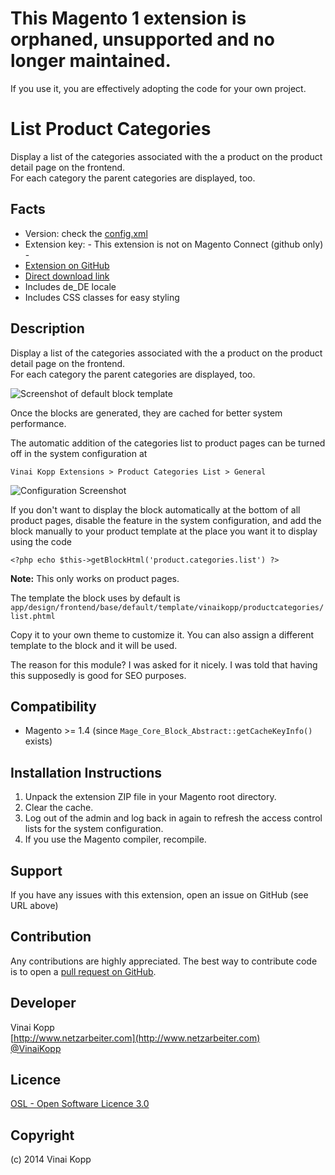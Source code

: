 # This Magento 1 extension is orphaned, unsupported and no longer maintained.

If you use it, you are effectively adopting the code for your own project.

List Product Categories
=======================
Display a list of the categories associated with the a product on the product detail page on the frontend.  
For each category the parent categories are displayed, too.

Facts
-----
- Version: check the [config.xml](https://github.com/Vinai/VinaiKopp_ProductCategories/blob/master/app/code/community/VinaiKopp/ProductCategories/etc/config.xml)
- Extension key: - This extension is not on Magento Connect (github only) -
- [Extension on GitHub](https://github.com/Vinai/VinaiKopp_ProductCategories)
- [Direct download link](https://github.com/Vinai/VinaiKopp_ProductCategories/zipball/master)
- Includes de_DE locale
- Includes CSS classes for easy styling

Description
-----------
Display a list of the categories associated with the a product on the product detail page on the frontend.  
For each category the parent categories are displayed, too.  

![Screenshot of default block template](https://raw.github.com/Vinai/VinaiKopp_ProductCategories/media/ProductCategoryList-screenshot-frontend.png)

Once the blocks are generated, they are cached for better system performance.

The automatic addition of the categories list to product pages can be turned off in the system configuration at  

    Vinai Kopp Extensions > Product Categories List > General

![Configuration Screenshot](https://raw.github.com/Vinai/VinaiKopp_ProductCategories/media/ProductCategoryList-screenshot-backend.png)

If you don't want to display the block automatically at the bottom of all product pages, disable the feature in the system configuration, and add the block manually to your product template at the place you want it to display using the code

    <?php echo $this->getBlockHtml('product.categories.list') ?>

**Note:** This only works on product pages.

The template the block uses by default is ```app/design/frontend/base/default/template/vinaikopp/productcategories/list.phtml```

Copy it to your own theme to customize it. You can also assign a different template to the block and it will be used.

The reason for this module? I was asked for it nicely. I was told that having this supposedly is good for SEO purposes.

Compatibility
-------------
- Magento >= 1.4 (since ```Mage_Core_Block_Abstract::getCacheKeyInfo()``` exists)

Installation Instructions
-------------------------
1. Unpack the extension ZIP file in your Magento root directory.
2. Clear the cache.
3. Log out of the admin and log back in again to refresh the access control lists for the system configuration.
4. If you use the Magento compiler, recompile.

Support
-------
If you have any issues with this extension, open an issue on GitHub (see URL above)

Contribution
------------
Any contributions are highly appreciated. The best way to contribute code is to open a
[pull request on GitHub](https://help.github.com/articles/using-pull-requests).

Developer
---------
Vinai Kopp  
[http://www.netzarbeiter.com](http://www.netzarbeiter.com)  
[@VinaiKopp](https://twitter.com/VinaiKopp)  

Licence
-------
[OSL - Open Software Licence 3.0](http://opensource.org/licenses/osl-3.0.php)

Copyright
---------
(c) 2014 Vinai Kopp
